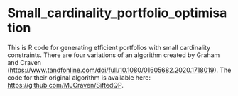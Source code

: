 # Small_cardinality_portfolio_optimisation
This is R code for generating efficient portfolios with small cardinality constraints. There are four variations of an algorithm created by Graham and Craven (https://www.tandfonline.com/doi/full/10.1080/01605682.2020.1718019). The code for their original algorithm is available here: https://github.com/MJCraven/SiftedQP.
